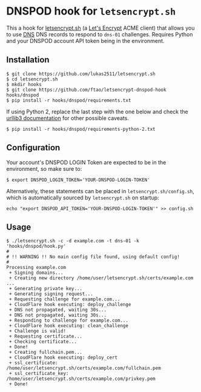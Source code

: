 # DNSPOD hook for `letsencrypt.sh`

This a hook for [letsencrypt.sh](https://github.com/lukas2511/letsencrypt.sh) (a [Let's Encrypt](https://letsencrypt.org/) ACME client) that allows you to use [DNS](https://www.dnspod.cn/) DNS records to respond to `dns-01` challenges. Requires Python and your DNSPOD account API token being in the environment.

## Installation

```
$ git clone https://github.com/lukas2511/letsencrypt.sh
$ cd letsencrypt.sh
$ mkdir hooks
$ git clone https://github.com/ftao/letsencrypt-dnspod-hook hooks/dnspod
$ pip install -r hooks/dnspod/requirements.txt
```
If using Python 2, replace the last step with the one below and check the [urllib3 documentation](http://urllib3.readthedocs.org/en/latest/security.html#installing-urllib3-with-sni-support-and-certificates) for other possible caveats.

```
$ pip install -r hooks/dnspod/requirements-python-2.txt
```


## Configuration

Your account's DNSPOD LOGIN Token are expected to be in the environment, so make sure to:

```
$ export DNSPOD_LOGIN_TOKEN='YOUR-DNSPOD-LOGIN-TOKEN'
```


Alternatively, these statements can be placed in `letsencrypt.sh/config.sh`, which is automatically sourced by `letsencrypt.sh` on startup:

```
echo "export DNSPOD_API_TOKEN='YOUR-DNSPOD-LOGIN-TOKEN'" >> config.sh
```



## Usage

```
$ ./letsencrypt.sh -c -d example.com -t dns-01 -k 'hooks/dnspod/hook.py'
#
# !! WARNING !! No main config file found, using default config!
#
Processing example.com
 + Signing domains...
 + Creating new directory /home/user/letsencrypt.sh/certs/example.com ...
 + Generating private key...
 + Generating signing request...
 + Requesting challenge for example.com...
 + CloudFlare hook executing: deploy_challenge
 + DNS not propagated, waiting 30s...
 + DNS not propagated, waiting 30s...
 + Responding to challenge for example.com...
 + CloudFlare hook executing: clean_challenge
 + Challenge is valid!
 + Requesting certificate...
 + Checking certificate...
 + Done!
 + Creating fullchain.pem...
 + CloudFlare hook executing: deploy_cert
 + ssl_certificate: /home/user/letsencrypt.sh/certs/example.com/fullchain.pem
 + ssl_certificate_key: /home/user/letsencrypt.sh/certs/example.com/privkey.pem
 + Done!
```

